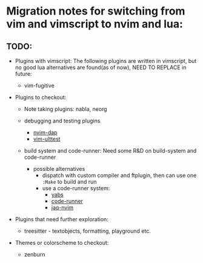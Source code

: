 # Migration notes for switching from vim and vimscript to nvim and lua:

## TODO:
- Plugins with vimscript: The following plugins are written in vimscript, but no good lua alternatives are found(as of now), NEED TO REPLACE in future:
    - vim-fugitive

- Plugins to checkout:
    - Note taking plugins: nabla, neorg
    - debugging and testing plugins
		- [nvim-dap](https://github.com/mfussenegger/nvim-dap)
		- [vim-ulttest](https://github.com/rcarriga/vim-ultest)

	- build system and code-runner: Need some R&D on build-system and code-runner
		- possible alternatives
			- dispatch with custom compiler and ftplugin, then can use one `:Make` to build and run
			- use a code-runner system:
				- [yabs](https://github.com/pianocomposer321/yabs.nvim)
				- [code-runner](https://github.com/CRAG666/code_runner.nvim)
				- [jaq-nvim](https://github.com/is0n/jaq-nvim)

- Plugins that need further exploration:
    - treesitter - textobjects, formatting, playground etc.

- Themes or colorscheme to checkout:
    - zenburn
